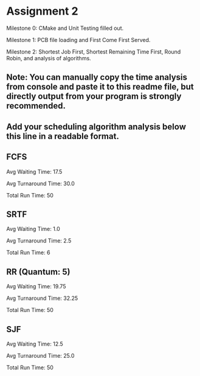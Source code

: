 # Assignment 2

Milestone 0: CMake and Unit Testing filled out. 

Milestone 1: PCB file loading and First Come First Served. 

Milestone 2: Shortest Job First, Shortest Remaining Time First, Round Robin, and analysis of algorithms. 

Note: 
You can manually copy the time analysis from console and paste it to this readme file, but directly output from your program is strongly recommended.     
---------------------------------------------------------------------------
Add your scheduling algorithm analysis below this line in a readable format. 
---------------------------------------------------------------------------

FCFS
------------------------------
Avg Waiting Time: 17.5

Avg Turnaround Time: 30.0

Total Run Time: 50


SRTF
------------------------------
Avg Waiting Time: 1.0

Avg Turnaround Time: 2.5

Total Run Time: 6


RR (Quantum: 5)
------------------------------
Avg Waiting Time: 19.75

Avg Turnaround Time: 32.25

Total Run Time: 50


SJF
------------------------------
Avg Waiting Time: 12.5

Avg Turnaround Time: 25.0

Total Run Time: 50


